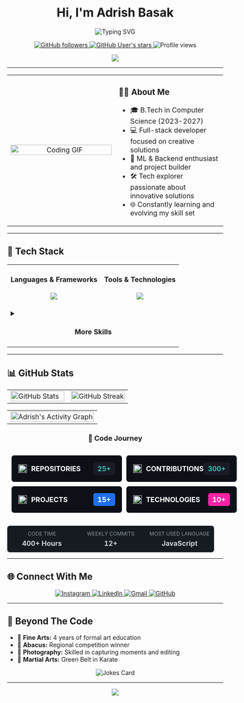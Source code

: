 <!-- Profile Header -->
<h1 align="center">Hi, I'm Adrish Basak</h1>
<p align="center">
  <img src="https://readme-typing-svg.demolab.com?font=Fira+Code&duration=3000&pause=1000&color=F723A4&center=true&vCenter=true&multiline=true&width=435&height=60&lines=Full-stack+Developer;Machine+Learning+Enthusiast;Digital+Craftsman" alt="Typing SVG" />
</p>

<div align="center">
  <a href="https://github.com/bepoooe?tab=followers">
    <img src="https://img.shields.io/github/followers/bepoooe?style=for-the-badge&logo=github&labelColor=black&color=20A7EC" alt="GitHub followers" />
  </a>
  <a href="https://github.com/bepoooe?tab=repositories&sort=stargazers">
    <img src="https://img.shields.io/github/stars/bepoooe?style=for-the-badge&logo=github&labelColor=black&color=E3492B" alt="GitHub User's stars" />
  </a>
  <img src="https://komarev.com/ghpvc/?username=bepoooe&style=for-the-badge&color=blueviolet" alt="Profile views" />
</div>

<p align="center">
  <a href="https://www.buymeacoffee.com/adrishbasak"><img src="https://img.shields.io/badge/Buy%20Me%20a%20Coffee-ffdd00?style=for-the-badge&logo=buy-me-a-coffee&logoColor=black" /></a>
</p>

---

<div align="center">
  <table border="0">
    <tr>
      <td width="50%" align="center">
        <img align="center" alt="Coding GIF" src="https://media.tenor.com/UttC4AITYR4AAAAd/full-stack-developer.gif" width="100%"/>
      </td>
      <td width="50%">
        <h3>🧑‍💻 About Me</h3>
        <ul>
          <li>🎓 B.Tech in Computer Science (2023-2027)</li>
          <li>💻 Full-stack developer focused on creative solutions</li>
          <li>🚀 ML & Backend enthusiast and project builder</li>
          <li>🛠️ Tech explorer passionate about innovative solutions</li>
          <li>🌐 Constantly learning and evolving my skill set</li>
        </ul>
      </td>
    </tr>
  </table>
</div>

---

## 🚀 Tech Stack

<div align="center">
  <table border="0">
    <tr>
      <td>
        <h4 align="center">Languages & Frameworks</h4>
        <p align="center">
          <img src="https://skillicons.dev/icons?i=java,python,js,ts,react,nodejs,threejs,tailwind" />
        </p>
      </td>
      <td>
        <h4 align="center">Tools & Technologies</h4>
        <p align="center">
          <img src="https://skillicons.dev/icons?i=git,figma,vercel,vscode,github,html,css,firebase" />
        </p>
      </td>
    </tr>
    <tr>
      <td colspan="2">
        <details>
          <summary><h4 align="center">More Skills</h4></summary>
          <p align="center">
            <img src="https://img.shields.io/badge/Figma-F24E1E?style=for-the-badge&logo=figma&logoColor=white"/>
            <img src="https://img.shields.io/badge/Git-F05032?style=for-the-badge&logo=git&logoColor=white"/>
            <img src="https://img.shields.io/badge/Vercel-000000?style=for-the-badge&logo=vercel&logoColor=white"/>
            <img src="https://img.shields.io/badge/Adobe%20Lightroom-31A8FF?style=for-the-badge&logo=Adobe%20Lightroom&logoColor=white"/>
            <img src="https://img.shields.io/badge/Canva-%2300C4CC.svg?&style=for-the-badge&logo=Canva&logoColor=white"/>
            <img src="https://img.shields.io/badge/SQL-4479A1?style=for-the-badge&logo=postgresql&logoColor=white"/>
          </p>
        </details>
      </td>
    </tr>
  </table>
</div>

---

## 📊 GitHub Stats

<div align="center">
  <table border="0" cellspacing="0" cellpadding="0">
    <tr>
      <td width="50%">
        <img width="100%" src="https://github-readme-stats-sigma-five.vercel.app/api?username=bepoooe&show_icons=true&theme=tokyonight&include_all_commits=true&count_private=true&border_radius=10&hide_border=true&cache_seconds=1800" alt="GitHub Stats"/>
      </td>
      <td width="50%">
        <img width="100%" src="https://github-readme-streak-stats.herokuapp.com/?user=bepoooe&theme=tokyonight&hide_border=true&border_radius=10" alt="GitHub Streak"/>
      </td>
    </tr>
  </table>
  
  <!-- Activity Graph Section -->
  <table border="0" cellspacing="0" cellpadding="0" width="100%">
    <tr>
      <td align="center">
        <img width="100%" src="https://github-readme-activity-graph.vercel.app/graph?username=bepoooe&theme=tokyo-night&hide_border=true&bg_color=1a1b27&color=628fda&line=38bdae&point=38bdae&area=true&radius=10" alt="Adrish's Activity Graph"/>
      </td>
    </tr>
  </table>

  <!-- Styled Code Metrics - Modern Themed Boxes -->
  <h3 align="center">🚀 Code Journey</h3>
  
 <table border="0" cellspacing="0" cellpadding="0" style="width:800px; margin:20px auto; border-collapse:separate; border-spacing:10px;">
  <tr>
    <td style="width:50%; background-color:#0d1117; border-radius:6px; padding:15px; border:1px solid #30363d;">
      <div style="display:flex; align-items:center;">
        <img width="20" height="20" src="https://cdn.simpleicons.org/github/white" alt="Repositories" style="margin-right:10px;"/>
        <span style="font-weight:bold; color:white;">REPOSITORIES</span>
        <span style="margin-left:auto; background-color:#1a1b27; color:#38bdae; padding:5px 10px; border-radius:5px; font-weight:bold;">25+</span>
      </div>
    </td>
    <td style="width:50%; background-color:#0d1117; border-radius:6px; padding:15px; border:1px solid #30363d;">
      <div style="display:flex; align-items:center;">
        <img width="20" height="20" src="https://cdn.simpleicons.org/git/white" alt="Contributions" style="margin-right:10px;"/>
        <span style="font-weight:bold; color:white;">CONTRIBUTIONS</span>
        <span style="margin-left:auto; background-color:#1a1b27; color:#38bdae; padding:5px 10px; border-radius:5px; font-weight:bold;">300+</span>
      </div>
    </td>
  </tr>
  <tr>
    <td style="width:50%; background-color:#0d1117; border-radius:6px; padding:15px; border:1px solid #30363d;">
      <div style="display:flex; align-items:center;">
        <img width="20" height="20" src="https://cdn.simpleicons.org/codeberg/white" alt="Projects" style="margin-right:10px;"/>
        <span style="font-weight:bold; color:white;">PROJECTS</span>
        <span style="margin-left:auto; background-color:#1f6feb; color:white; padding:5px 10px; border-radius:5px; font-weight:bold;">15+</span>
      </div>
    </td>
    <td style="width:50%; background-color:#0d1117; border-radius:6px; padding:15px; border:1px solid #30363d;">
      <div style="display:flex; align-items:center;">
        <img width="20" height="20" src="https://cdn.simpleicons.org/codersrank/white" alt="Technologies" style="margin-right:10px;"/>
        <span style="font-weight:bold; color:white;">TECHNOLOGIES</span>
        <span style="margin-left:auto; background-color:#F723A4; color:white; padding:5px 10px; border-radius:5px; font-weight:bold;">10+</span>
      </div>
    </td>
  </tr>
</table>

<table border="0" cellspacing="0" cellpadding="0" style="width:800px; margin:10px auto; border-collapse:separate; border-spacing:0;">
  <tr>
    <td style="width:33.33%; background-color:#161b22; border-radius:6px 0 0 6px; padding:10px; text-align:center; border-top:1px solid #30363d; border-bottom:1px solid #30363d; border-left:1px solid #30363d;">
      <div style="color:#8b949e; font-size:12px; text-transform:uppercase;">CODE TIME</div>
      <div style="color:#c9d1d9; font-weight:bold; margin-top:5px;">400+ Hours</div>
    </td>
    <td style="width:33.33%; background-color:#161b22; padding:10px; text-align:center; border-top:1px solid #30363d; border-bottom:1px solid #30363d;">
      <div style="color:#8b949e; font-size:12px; text-transform:uppercase;">WEEKLY COMMITS</div>
      <div style="color:#c9d1d9; font-weight:bold; margin-top:5px;">12+</div>
    </td>
    <td style="width:33.33%; background-color:#161b22; border-radius:0 6px 6px 0; padding:10px; text-align:center; border-top:1px solid #30363d; border-bottom:1px solid #30363d; border-right:1px solid #30363d;">
      <div style="color:#8b949e; font-size:12px; text-transform:uppercase;">MOST USED LANGUAGE</div>
      <div style="color:#c9d1d9; font-weight:bold; margin-top:5px;">JavaScript</div>
    </td>
  </tr>
</table>
  </div>
</div>

---

## 🌐 Connect With Me

<div align="center">
  <a href="https://www.instagram.com/bepoisdying/?hl=en">
    <img src="https://img.shields.io/badge/Instagram-E4405F?style=for-the-badge&logo=instagram&logoColor=white" alt="Instagram"/>
  </a>
  <a href="https://www.linkedin.com/in/adrish-basak-6a7030275/">
    <img src="https://img.shields.io/badge/LinkedIn-0077B5?style=for-the-badge&logo=linkedin&logoColor=white" alt="LinkedIn"/>
  </a>
  <a href="mailto:adrishbasak003@gmail.com">
    <img src="https://img.shields.io/badge/Gmail-D14836?style=for-the-badge&logo=gmail&logoColor=white" alt="Gmail"/>
  </a>
  <a href="https://github.com/bepoooe">
    <img src="https://img.shields.io/badge/GitHub-181717?style=for-the-badge&logo=github&logoColor=white" alt="GitHub"/>
  </a>
</div>

---

## 🎨 Beyond The Code

<ul>
  <li>🎵 <b>Fine Arts:</b> 4 years of formal art education</li>
  <li>🧮 <b>Abacus:</b> Regional competition winner</li>
  <li>📸 <b>Photography:</b> Skilled in capturing moments and editing</li>
  <li>🥋 <b>Martial Arts:</b> Green Belt in Karate</li>
</ul>

<div align="center">
  <img src="https://readme-jokes.vercel.app/api?theme=radical" alt="Jokes Card" />
</div>

---

<div align="center">
  <img src="https://capsule-render.vercel.app/api?type=waving&color=gradient&customColorList=12,14,30&height=120&section=footer&animation=twinkling&fontColor=FFFFFF"/>
</div>
